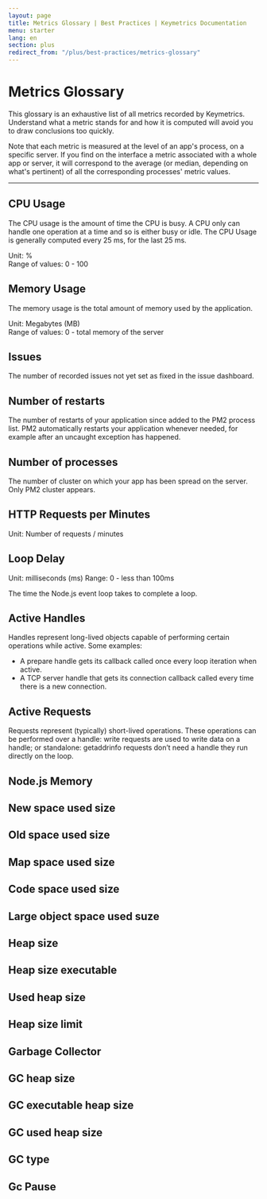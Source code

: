 ```yaml
---
layout: page
title: Metrics Glossary | Best Practices | Keymetrics Documentation
menu: starter
lang: en
section: plus
redirect_from: "/plus/best-practices/metrics-glossary"
---
```


# Metrics Glossary

This glossary is an exhaustive list of all metrics recorded by Keymetrics. Understand what a metric stands for and how it is computed will avoid you to draw conclusions too quickly.   

Note that each metric is measured at the level of an app's process, on a specific server. If you find on the interface a metric associated with a whole app or server, it will correspond to the average (or median, depending on what's pertinent) of all the corresponding processes' metric values.

---

## CPU Usage

The CPU usage is the amount of time the CPU is busy. A CPU only can handle one operation at a time and so is either busy or idle. The CPU Usage is generally computed every 25 ms, for the last 25 ms.  

Unit: %  
Range of values: 0 - 100

## Memory Usage

The memory usage is the total amount of memory used by the application.  

Unit: Megabytes (MB)  
Range of values: 0 - total memory of the server

## Issues

The number of recorded issues not yet set as fixed in the issue dashboard.

## Number of restarts

The number of restarts of your application since added to the PM2 process list. PM2 automatically restarts your application whenever needed, for example after an uncaught exception has happened.

## Number of processes

The number of cluster on which your app has been spread on the server. Only PM2 cluster appears. 

## HTTP Requests per Minutes

Unit: Number of requests / minutes

## Loop Delay

Unit: milliseconds (ms)
Range: 0 - less than 100ms

The time the Node.js event loop takes to complete a loop.

## Active Handles

Handles represent long-lived objects capable of performing certain operations while active. Some examples:

- A prepare handle gets its callback called once every loop iteration when active.
- A TCP server handle that gets its connection callback called every time there is a new connection.

## Active Requests

Requests represent (typically) short-lived operations. These operations can be performed over a handle: write requests are used to write data on a handle; or standalone: getaddrinfo requests don’t need a handle they run directly on the loop.

## Node.js Memory

## New space used size

## Old space used size

## Map space used size

## Code space used size

## Large object space used suze

## Heap size

## Heap size executable

## Used heap size

## Heap size limit

## Garbage Collector

## GC heap size

## GC executable heap size

## GC used heap size

## GC type

## Gc Pause
